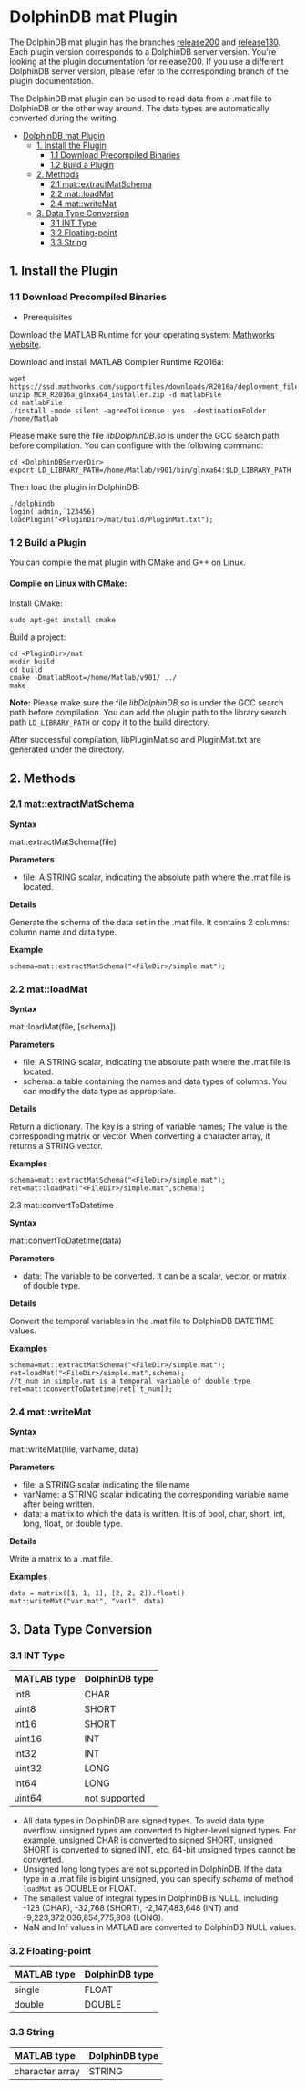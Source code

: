 # DolphinDB mat Plugin

The DolphinDB mat plugin has the branches [release200](https://github.com/dolphindb/DolphinDBPlugin/blob/release200/mat/README_EN.md) and [release130](https://github.com/dolphindb/DolphinDBPlugin/blob/release130/mat/README_EN.md). Each plugin version corresponds to a DolphinDB server version. You're looking at the plugin documentation for release200. If you use a different DolphinDB server version, please refer to the corresponding branch of the plugin documentation.

The DolphinDB mat plugin can be used to read data from a .mat file to DolphinDB or the other way around. The data types are automatically converted during the writing.

- [DolphinDB mat Plugin](#dolphindb-mat-plugin)
  - [1. Install the Plugin](#1-install-the-plugin)
    - [1.1 Download Precompiled Binaries](#11-download-precompiled-binaries)
    - [1.2 Build a Plugin](#12-build-a-plugin)
  - [2. Methods](#2-methods)
    - [2.1 mat::extractMatSchema](#21-matextractmatschema)
    - [2.2 mat::loadMat](#22-matloadmat)
    - [2.4 mat::writeMat](#24-matwritemat)
  - [3. Data Type Conversion](#3-data-type-conversion)
    - [3.1 INT Type](#31-int-type)
    - [3.2 Floating-point](#32-floating-point)
    - [3.3 String](#33-string)

## 1. Install the Plugin

### 1.1 Download Precompiled Binaries

- Prerequisites

Download the MATLAB Runtime for your operating system: [Mathworks website](http://www.mathworks.com/products/compiler/mcr/).

Download and install MATLAB Compiler Runtime R2016a:

```
wget https://ssd.mathworks.com/supportfiles/downloads/R2016a/deployment_files/R2016a/installers/glnxa64/MCR_R2016a_glnxa64_installer.zip
unzip MCR_R2016a_glnxa64_installer.zip -d matlabFile
cd matlabFile
./install -mode silent -agreeToLicense  yes  -destinationFolder  /home/Matlab
```

Please make sure the file *libDolphinDB.so* is under the GCC search path before compilation. You can configure with the following command:

```
cd <DolphinDBServerDir>
export LD_LIBRARY_PATH=/home/Matlab/v901/bin/glnxa64:$LD_LIBRARY_PATH
```

Then load the plugin in DolphinDB:

```
./dolphindb
login(`admin,`123456)
loadPlugin("<PluginDir>/mat/build/PluginMat.txt");
```

### 1.2 Build a Plugin

You can compile the mat plugin with CMake and G++ on Linux.

#### Compile on Linux with CMake:

Install CMake:

```
sudo apt-get install cmake
```

Build a project:

```
cd <PluginDir>/mat
mkdir build
cd build
cmake -DmatlabRoot=/home/Matlab/v901/ ../   
make
```

**Note:** Please make sure the file *libDolphinDB.so* is under the GCC search path before compilation. You can add the plugin path to the library search path `LD_LIBRARY_PATH` or copy it to the build directory.

After successful compilation, libPluginMat.so and PluginMat.txt are generated under the directory.

## 2. Methods

### 2.1 mat::extractMatSchema

**Syntax**

mat::extractMatSchema(file)

**Parameters**

- file: A STRING scalar, indicating the absolute path where the .mat file is located.  

**Details**

Generate the schema of the data set in the .mat file. It contains 2 columns: column name and data type.

**Example**

```
schema=mat::extractMatSchema("<FileDir>/simple.mat");
```

### 2.2 mat::loadMat

**Syntax**

mat::loadMat(file, [schema])

**Parameters**

- file: A STRING scalar, indicating the absolute path where the .mat file is located.  
- schema: a table containing the names and data types of columns. You can modify the data type as appropriate.

**Details**

Return a dictionary. The key is a string of variable names; The value is the corresponding matrix or vector. When converting a character array, it returns a STRING vector.

**Examples**

```
schema=mat::extractMatSchema("<FileDir>/simple.mat");
ret=mat::loadMat("<FileDir>/simple.mat",schema);
```

 2.3 mat::convertToDatetime

**Syntax**

mat::convertToDatetime(data)

**Parameters**

- data: The variable to be converted. It can be a scalar, vector, or matrix of double type.

**Details**

Convert the temporal variables in the .mat file to DolphinDB DATETIME values.

**Examples**

```
schema=mat::extractMatSchema("<FileDir>/simple.mat");
ret=loadMat("<FileDir>/simple.mat",schema);
//t_num in simple.nat is a temporal variable of double type
ret=mat::convertToDatetime(ret[`t_num]);
```

### 2.4 mat::writeMat

**Syntax**

mat::writeMat(file, varName, data)

**Parameters**

- file: a STRING scalar indicating the file name
- varName: a STRING scalar indicating the corresponding variable name after being written. 
- data: a matrix to which the data is written. It is of bool, char, short, int, long, float, or double type.

**Details**

Write a matrix to a .mat file.

**Examples**

```
data = matrix([1, 1, 1], [2, 2, 2]).float()
mat::writeMat("var.mat", "var1", data)
```

 

## 3. Data Type Conversion

### 3.1 INT Type

| MATLAB type | DolphinDB type |
| :---------- | :------------- |
| int8        | CHAR           |
| uint8       | SHORT          |
| int16       | SHORT          |
| uint16      | INT            |
| int32       | INT            |
| uint32      | LONG           |
| int64       | LONG           |
| uint64      | not supported  |

- All data types in DolphinDB are signed types. To avoid data type overflow, unsigned types are converted to higher-level signed types. For example, unsigned CHAR is converted to signed SHORT, unsigned SHORT is converted to signed INT, etc. 64-bit unsigned types cannot be converted.
- Unsigned long long types are not supported in DolphinDB. If the data type in a .mat file is bigint unsigned, you can specify *schema* of method `loadMat` as DOUBLE or FLOAT.
- The smallest value of integral types in DolphinDB is NULL, including -128 (CHAR), -32,768 (SHORT), -2,147,483,648 (INT) and -9,223,372,036,854,775,808 (LONG).
- NaN and Inf values in MATLAB are converted to DolphinDB NULL values.

### 3.2 Floating-point

| MATLAB type | DolphinDB type |
| :---------- | :------------- |
| single      | FLOAT          |
| double      | DOUBLE         |

### 3.3 String

| MATLAB type     | DolphinDB type |
| :-------------- | :------------- |
| character array | STRING         |

 

